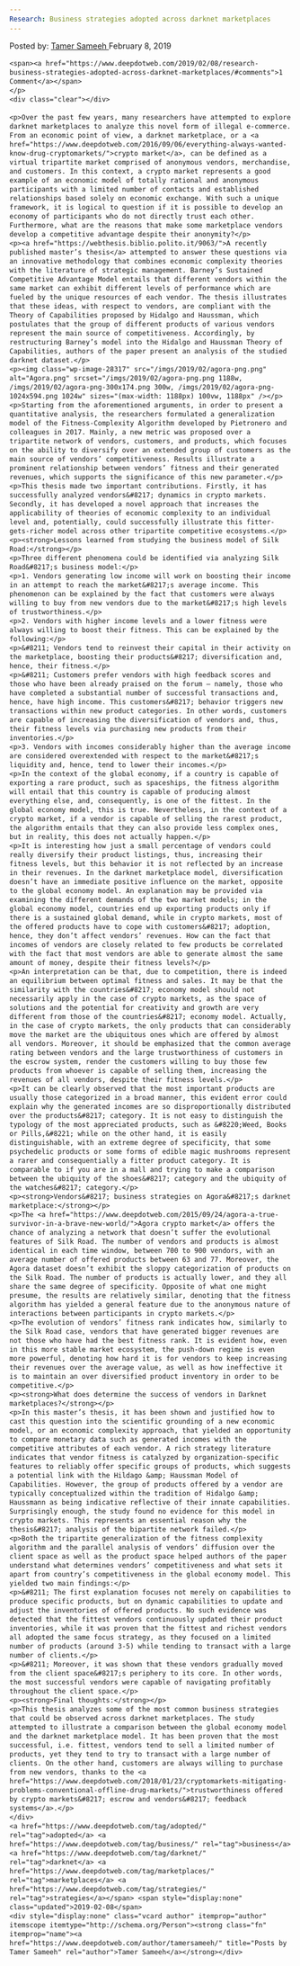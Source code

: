 ```yaml
---
Research: Business strategies adopted across darknet marketplaces
---
```

<article class="post-listing post-28315 post type-post status-publish format-standard has-post-thumbnail hentry  tag-adopted tag-business tag-darknet tag-marketplaces tag-strategies">
    <div class="post-inner">
        <span>Posted by: <a href="https://www.deepdotweb.com/author/tamersameeh/" title="">Tamer Sameeh </a></span>
    <span>February 8, 2019</span>
    
    <span><a href="https://www.deepdotweb.com/2019/02/08/research-business-strategies-adopted-across-darknet-marketplaces/#comments">1 Comment</a></span>
    </p>
    <div class="clear"></div>
    
    <p>Over the past few years, many researchers have attempted to explore darknet marketplaces to analyze this novel form of illegal e-commerce. From an economic point of view, a darknet marketplace, or a <a href="https://www.deepdotweb.com/2016/09/06/everything-always-wanted-know-drug-cryptomarkets/">crypto market</a>, can be defined as a virtual tripartite market comprised of anonymous vendors, merchandise, and customers. In this context, a crypto market represents a good example of an economic model of totally rational and anonymous participants with a limited number of contacts and established relationships based solely on economic exchange. With such a unique framework, it is logical to question if it is possible to develop an economy of participants who do not directly trust each other. Furthermore, what are the reasons that make some marketplace vendors develop a competitive advantage despite their anonymity?</p>
    <p><a href="https://webthesis.biblio.polito.it/9063/">A recently published master’s thesis</a> attempted to answer these questions via an innovative methodology that combines economic complexity theories with the literature of strategic management. Barney’s Sustained Competitive Advantage Model entails that different vendors within the same market can exhibit different levels of performance which are fueled by the unique resources of each vendor. The thesis illustrates that these ideas, with respect to vendors, are compliant with the Theory of Capabilities proposed by Hidalgo and Haussman, which postulates that the group of different products of various vendors represent the main source of competitiveness. Accordingly, by restructuring Barney’s model into the Hidalgo and Haussman Theory of Capabilities, authors of the paper present an analysis of the studied darknet dataset.</p>
    <p><img class="wp-image-28317" src="/imgs/2019/02/agora-png.png" alt="Agora.png" srcset="/imgs/2019/02/agora-png.png 1188w, /imgs/2019/02/agora-png-300x174.png 300w, /imgs/2019/02/agora-png-1024x594.png 1024w" sizes="(max-width: 1188px) 100vw, 1188px" /></p>
    <p>Starting from the aforementioned arguments, in order to present a quantitative analysis, the researchers formulated a generalization model of the Fitness-Complexity Algorithm developed by Pietronero and colleagues in 2017. Mainly, a new metric was proposed over a tripartite network of vendors, customers, and products, which focuses on the ability to diversify over an extended group of customers as the main source of vendors’ competitiveness. Results illustrate a prominent relationship between vendors’ fitness and their generated revenues, which supports the significance of this new parameter.</p>
    <p>This thesis made two important contributions. Firstly, it has successfully analyzed vendors&#8217; dynamics in crypto markets. Secondly, it has developed a novel approach that increases the applicability of theories of economic complexity to an individual level and, potentially, could successfully illustrate this fitter-gets-richer model across other tripartite competitive ecosystems.</p>
    <p><strong>Lessons learned from studying the business model of Silk Road:</strong></p>
    <p>Three different phenomena could be identified via analyzing Silk Road&#8217;s business model:</p>
    <p>1. Vendors generating low income will work on boosting their income in an attempt to reach the market&#8217;s average income. This phenomenon can be explained by the fact that customers were always willing to buy from new vendors due to the market&#8217;s high levels of trustworthiness.</p>
    <p>2. Vendors with higher income levels and a lower fitness were always willing to boost their fitness. This can be explained by the following:</p>
    <p>&#8211; Vendors tend to reinvest their capital in their activity on the marketplace, boosting their products&#8217; diversification and, hence, their fitness.</p>
    <p>&#8211; Customers prefer vendors with high feedback scores and those who have been already praised on the forum – namely, those who have completed a substantial number of successful transactions and, hence, have high income. This customers&#8217; behavior triggers new transactions within new product categories. In other words, customers are capable of increasing the diversification of vendors and, thus, their fitness levels via purchasing new products from their inventories.</p>
    <p>3. Vendors with incomes considerably higher than the average income are considered overextended with respect to the market&#8217;s liquidity and, hence, tend to lower their incomes.</p>
    <p>In the context of the global economy, if a country is capable of exporting a rare product, such as spaceships, the fitness algorithm will entail that this country is capable of producing almost everything else, and, consequently, is one of the fittest. In the global economy model, this is true. Nevertheless, in the context of a crypto market, if a vendor is capable of selling the rarest product, the algorithm entails that they can also provide less complex ones, but in reality, this does not actually happen.</p>
    <p>It is interesting how just a small percentage of vendors could really diversify their product listings, thus, increasing their fitness levels, but this behavior it is not reflected by an increase in their revenues. In the darknet marketplace model, diversification doesn’t have an immediate positive influence on the market, opposite to the global economy model. An explanation may be provided via examining the different demands of the two market models; in the global economy model, countries end up exporting products only if there is a sustained global demand, while in crypto markets, most of the offered products have to cope with customers&#8217; adoption, hence, they don’t affect vendors’ revenues. How can the fact that incomes of vendors are closely related to few products be correlated with the fact that most vendors are able to generate almost the same amount of money, despite their fitness levels?</p>
    <p>An interpretation can be that, due to competition, there is indeed an equilibrium between optimal fitness and sales. It may be that the similarity with the countries&#8217; economy model should not necessarily apply in the case of crypto markets, as the space of solutions and the potential for creativity and growth are very different from those of the countries&#8217; economy model. Actually, in the case of crypto markets, the only products that can considerably move the market are the ubiquitous ones which are offered by almost all vendors. Moreover, it should be emphasized that the common average rating between vendors and the large trustworthiness of customers in the escrow system, render the customers willing to buy those few products from whoever is capable of selling them, increasing the revenues of all vendors, despite their fitness levels.</p>
    <p>It can be clearly observed that the most important products are usually those categorized in a broad manner, this evident error could explain why the generated incomes are so disproportionally distributed over the products&#8217; category. It is not easy to distinguish the typology of the most appreciated products, such as &#8220;Weed, Books or Pills,&#8221; while on the other hand, it is easily distinguishable, with an extreme degree of specificity, that some psychedelic products or some forms of edible magic mushrooms represent a rarer and consequentially a fitter product category. It is comparable to if you are in a mall and trying to make a comparison between the ubiquity of the shoes&#8217; category and the ubiquity of the watches&#8217; category.</p>
    <p><strong>Vendors&#8217; business strategies on Agora&#8217;s darknet marketplace:</strong></p>
    <p>The <a href="https://www.deepdotweb.com/2015/09/24/agora-a-true-survivor-in-a-brave-new-world/">Agora crypto market</a> offers the chance of analyzing a network that doesn’t suffer the evolutional features of Silk Road. The number of vendors and products is almost identical in each time window, between 700 to 900 vendors, with an average number of offered products between 63 and 77. Moreover, the Agora dataset doesn’t exhibit the sloppy categorization of products on the Silk Road. The number of products is actually lower, and they all share the same degree of specificity. Opposite of what one might presume, the results are relatively similar, denoting that the fitness algorithm has yielded a general feature due to the anonymous nature of interactions between participants in crypto markets.</p>
    <p>The evolution of vendors’ fitness rank indicates how, similarly to the Silk Road case, vendors that have generated bigger revenues are not those who have had the best fitness rank. It is evident how, even in this more stable market ecosystem, the push-down regime is even more powerful, denoting how hard it is for vendors to keep increasing their revenues over the average value, as well as how ineffective it is to maintain an over diversified product inventory in order to be competitive.</p>
    <p><strong>What does determine the success of vendors in Darknet marketplaces?</strong></p>
    <p>In this master’s thesis, it has been shown and justified how to cast this question into the scientific grounding of a new economic model, or an economic complexity approach, that yielded an opportunity to compare monetary data such as generated incomes with the competitive attributes of each vendor. A rich strategy literature indicates that vendor fitness is catalyzed by organization-specific features to reliably offer specific groups of products, which suggests a potential link with the Hildago &amp; Haussman Model of Capabilities. However, the group of products offered by a vendor are typically conceptualized within the tradition of Hidalgo &amp; Haussmann as being indicative reflective of their innate capabilities. Surprisingly enough, the study found no evidence for this model in crypto markets. This represents an essential reason why the thesis&#8217; analysis of the bipartite network failed.</p>
    <p>Both the tripartite generalization of the fitness complexity algorithm and the parallel analysis of vendors’ diffusion over the client space as well as the product space helped authors of the paper understand what determines vendors’ competitiveness and what sets it apart from country’s competitiveness in the global economy model. This yielded two main findings:</p>
    <p>&#8211; The first explanation focuses not merely on capabilities to produce specific products, but on dynamic capabilities to update and adjust the inventories of offered products. No such evidence was detected that the fittest vendors continuously updated their product inventories, while it was proven that the fittest and richest vendors all adopted the same focus strategy, as they focused on a limited number of products (around 3-5) while tending to transact with a large number of clients.</p>
    <p>&#8211; Moreover, it was shown that these vendors gradually moved from the client space&#8217;s periphery to its core. In other words, the most successful vendors were capable of navigating profitably throughout the client space.</p>
    <p><strong>Final thoughts:</strong></p>
    <p>This thesis analyzes some of the most common business strategies that could be observed across darknet marketplaces. The study attempted to illustrate a comparison between the global economy model and the darknet marketplace model. It has been proven that the most successful, i.e. fittest, vendors tend to sell a limited number of products, yet they tend to try to transact with a large number of clients. On the other hand, customers are always willing to purchase from new vendors, thanks to the <a href="https://www.deepdotweb.com/2018/01/23/cryptomarkets-mitigating-problems-conventional-offline-drug-markets/">trustworthiness offered by crypto markets&#8217; escrow and vendors&#8217; feedback systems</a>.</p>
    </div>
    <a href="https://www.deepdotweb.com/tag/adopted/" rel="tag">adopted</a> <a href="https://www.deepdotweb.com/tag/business/" rel="tag">business</a> <a href="https://www.deepdotweb.com/tag/darknet/" rel="tag">darknet</a> <a href="https://www.deepdotweb.com/tag/marketplaces/" rel="tag">marketplaces</a> <a href="https://www.deepdotweb.com/tag/strategies/" rel="tag">strategies</a></span> <span style="display:none" class="updated">2019-02-08</span>
    <div style="display:none" class="vcard author" itemprop="author" itemscope itemtype="http://schema.org/Person"><strong class="fn" itemprop="name"><a href="https://www.deepdotweb.com/author/tamersameeh/" title="Posts by Tamer Sameeh" rel="author">Tamer Sameeh</a></strong></div>
    
